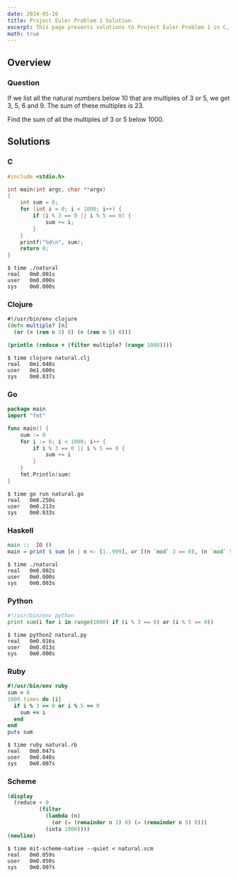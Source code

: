 ```yaml
---
date: 2014-05-16
title: Project Euler Problem 1 Solution
excerpt: This page presents solutions to Project Euler Problem 1 in C, Clojure, Go, Haskell, Python, Ruby and Scheme.
math: true
---
```



## Overview


### Question

If we list all the natural numbers below 10 that are multiples of 3 or 5, we 
get 3, 5, 6 and 9. The sum of these multiples is 23.

Find the sum of all the multiples of 3 or 5 below 1000.






## Solutions

### C

```c
#include <stdio.h>

int main(int argc, char **argv)
{
    int sum = 0;
    for (int i = 0; i < 1000; i++) {
        if (i % 3 == 0 || i % 5 == 0) {
            sum += i;
        }
    }
    printf("%d\n", sum);
    return 0;
}

```


```
$ time ./natural
real   0m0.001s
user   0m0.000s
sys    0m0.000s
```



### Clojure

```clojure
#!/usr/bin/env clojure
(defn multiple? [n]
  (or (= (rem n 3) 0) (= (rem n 5) 0)))

(println (reduce + (filter multiple? (range 1000))))
```


```
$ time clojure natural.clj
real   0m1.048s
user   0m1.600s
sys    0m0.037s
```



### Go

```go
package main
import "fmt"

func main() {
    sum := 0
    for i := 0; i < 1000; i++ {
        if i % 3 == 0 || i % 5 == 0 {
            sum += i
        }
    }
    fmt.Println(sum)
}
```


```
$ time go run natural.go
real   0m0.250s
user   0m0.213s
sys    0m0.033s
```



### Haskell

```haskell
main ::  IO ()
main = print $ sum [n | n <- [1..999], or [(n `mod` 3 == 0), (n `mod` 5 == 0)]]
```


```
$ time ./natural
real   0m0.002s
user   0m0.000s
sys    0m0.003s
```



### Python

```python
#!/usr/bin/env python
print sum(i for i in range(1000) if (i % 3 == 0) or (i % 5 == 0))
```


```
$ time python2 natural.py
real   0m0.016s
user   0m0.013s
sys    0m0.000s
```



### Ruby

```ruby
#!/usr/bin/env ruby
sum = 0
1000.times do |i|
  if i % 3 == 0 or i % 5 == 0
    sum += i
  end
end
puts sum
```


```
$ time ruby natural.rb
real   0m0.047s
user   0m0.040s
sys    0m0.007s
```



### Scheme

```scheme
(display
  (reduce + 0
          (filter
            (lambda (n)
              (or (= (remainder n 3) 0) (= (remainder n 5) 0)))
            (iota 1000))))
(newline)
```


```
$ time mit-scheme-native --quiet < natural.scm
real   0m0.059s
user   0m0.050s
sys    0m0.007s
```


